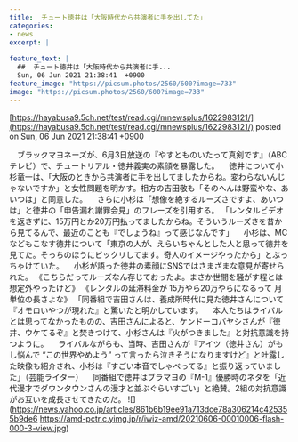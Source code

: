 ```yaml
---
title:  チュート徳井は「大阪時代から共演者に手を出してた」  
categories:
- news
excerpt: |
  
feature_text: |
  ##  チュート徳井は「大阪時代から共演者に手...
  Sun, 06 Jun 2021 21:38:41  +0900
feature_image: "https://picsum.photos/2560/600?image=733"
image: "https://picsum.photos/2560/600?image=733"
---
```


[https://hayabusa9.5ch.net/test/read.cgi/mnewsplus/1622983121/](https://hayabusa9.5ch.net/test/read.cgi/mnewsplus/1622983121/)
posted on Sun, 06 Jun 2021 21:38:41  +0900

<!--more-->

　ブラックマヨネーズが、6月3日放送の『やすとものいたって真剣です』（ABCテレビ）で、チュートリアル・徳井義実の素顔を暴露した。 　徳井について小杉竜一は、「大阪のときから共演者に手を出してましたからね。変わらないんじゃないですか」と女性問題を明かす。相方の吉田敬も「そのへんは野蛮やな、あいつは」と同意した。 　さらに小杉は「想像を絶するルーズさですよ、あいつは」と徳井の「申告漏れ謝罪会見」のフレーズを引用する。 「レンタルビデオを返さずに、15万円とか20万円払ってましたからね。そういうルーズさを昔から見てるんで、最近のことも『でしょうね』って感じなんです」 　小杉は、MCなどもこなす徳井について「東京の人が、えらいちゃんとした人と思って徳井を見てた。そっちのほうにビックリしてます。奇人のイメージやったから」とぶっちゃけていた。 　小杉が語った徳井の素顔にSNSではさまざまな意見が寄せられた。 《こちらだってルーズなん存じておったよ。まさか世間を騒がす程とは想定外やったけど》 《レンタルの延滞料金が 15万やら20万やらになるって 月単位の長さよな》 「同番組で吉田さんは、養成所時代に見た徳井さんについて『オモロいやつが現れた』と驚いたと明かしています。 　本人たちはライバルとは思ってなかったものの、吉田さんによると、ケンドーコバヤシさんが『徳井、ウケてるぞ』と焚きつけて、小杉さんは『火がつきました』と対抗意識を持つように。 　ライバルながらも、当時、吉田さんが『アイツ（徳井さん）がもし悩んで “この世界やめよう” って言ったら泣きそうになりますけど』と吐露した映像も紹介され、小杉は『すごい本音でしゃべってる』と振り返っていました」（芸能ライター） 　同番組で徳井はブラマヨの『M-1』優勝時のネタを「近代漫才でダウンタウンさんの漫才と並ぶぐらいすごい」と絶賛。2組の対抗意識がお互いを成長させてきたのだ。 ![](https://news.yahoo.co.jp/articles/861b6b19ee91a713dce78a306214c425355b9de6 https://amd-pctr.c.yimg.jp/r/iwiz-amd/20210606-00010006-flash-000-3-view.jpg)
